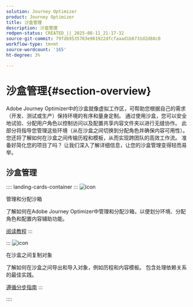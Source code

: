```yaml
---
solution: Journey Optimizer
product: Journey Optimizer
title: 沙盒管理
description: 沙盒管理
redpen-status: CREATED_||_2025-08-11_21-17-32
source-git-commit: 79fdb9535703e961922dfcfaaad1b6731d2d88c0
workflow-type: tm+mt
source-wordcount: '165'
ht-degree: 3%

---
```



# 沙盒管理{#section-overview}

Adobe Journey Optimizer中的沙盒就像虚拟工作区，可帮助您根据自己的需求（开发、测试或生产）保持环境的有序和量身定制。 通过使用沙盒，您可以安全地试验、分配用户角色以控制访问以及配置共享内容文件夹以进行无缝协作。 此部分将指导您管理这些环境（从在沙盒之间切换到分配角色并确保内容可用性）。 您还将了解如何在沙盒之间传输历程和模板，从而实现跨团队的高效工作流。 准备好简化您的项目了吗？ 让我们深入了解详细信息，让您的沙盒管理变得轻而易举。

## 沙盒管理

:::: landing-cards-container
:::
![icon](https://cdn.experienceleague.adobe.com/icons/circle-play.svg?lang=zh-Hans)

管理和分配沙箱

了解如何在Adobe Journey Optimizer中管理和分配沙箱，以便划分环境、分配角色和配置内容辅助功能。

[阅读教程](../using/administration/sandboxes.md)
:::

:::
![icon](https://cdn.experienceleague.adobe.com/icons/list-check.svg?lang=zh-Hans)

在沙盒之间复制对象

了解如何在沙盒之间导出和导入对象，例如历程和内容模板。 包含处理依赖关系的最佳实践。

[遵循分步指南](../using/configuration/copy-objects-to-sandbox.md)
:::

::::
